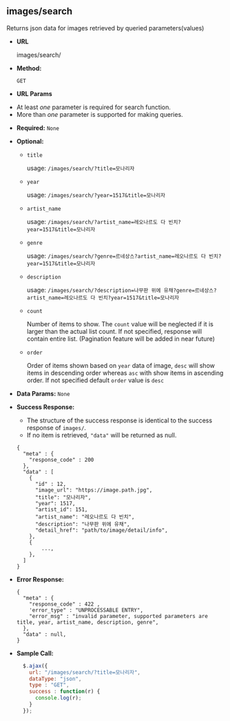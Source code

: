**images/search**
----
  Returns json data for images retrieved by queried parameters(values)

* **URL**

  images/search/

* **Method:**

  `GET`

*  **URL Params**
  + At least *one* parameter is required for search function.
  + More than *one* parameter is supported for making queries.

   * **Required:**
    `None`

   * **Optional:**
      * `title`

        usage:
        `/images/search/?title=모나리자`

      * `year`

        usage:
        `/images/search/?year=1517&title=모나리자`

      * `artist_name`

        usage:
        `/images/search/?artist_name=레오나르도 다 빈치?year=1517&title=모나리자`

      * `genre`

        usage:
        `/images/search/?genre=르네상스?artist_name=레오나르도 다 빈치?year=1517&title=모나리자`

      * `description`

        usage:
        `/images/search/?description=나무판 위에 유채?genre=르네상스?artist_name=레오나르도 다 빈치?year=1517&title=모나리자`

      * `count`

        Number of items to show. The `count` value will be neglected if it is larger than the actual list count. If not specified, response will contain entire list. (Pagination feature will be added in near future)

      * `order`

        Order of items shown based on `year` data of image, `desc` will show items in descending order whereas `asc` with show items in ascending order. If not specified default `order` value is `desc`

* **Data Params:**
  `None`

* **Success Response:**

    + The structure of the success response is identical to the success response of `images/`.
    + If no item is retrieved, `"data"` will be returned as null.

  ```
  {
    "meta" : {
      "response_code" : 200  
    },
    "data" : [
      {
        "id" : 12,
        "image_url": "https://image.path.jpg",
        "title": "모나리자",
        "year": 1517,
        "artist_id": 151,
        "artist_name": "레오나르도 다 빈치",
        "description": "나무판 위에 유채",
        "detail_href": "path/to/image/detail/info",
      },
      {
          ...,
      },
    ]
  }
  ```

* **Error Response:**
  ```
  {
    "meta" : {
      "response_code" : 422 ,
      'error_type" : "UNPROCESSABLE ENTRY",
      "error_msg" : "invalid parameter, supported parameters are title, year, artist_name, description, genre",
    },
    "data" : null,
  }
  ```

* **Sample Call:**

  ```javascript
    $.ajax({
      url: "/images/search/?title=모나리자",
      dataType: "json",
      type : "GET",
      success : function(r) {
        console.log(r);
      }
    });
  ```
